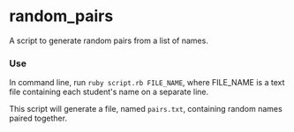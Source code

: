 # random_pairs

A script to generate random pairs from a list of names.

### Use
In command line, run `ruby script.rb FILE_NAME`, where FILE_NAME is a text file containing each student's name on a separate line.

This script will generate a file, named `pairs.txt`, containing random names paired together.